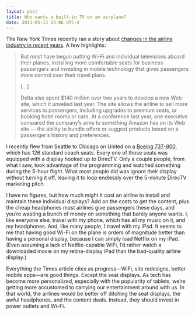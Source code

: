 ```yaml
---
layout: post
title: Who wants a built-in TV on an airplane?
date: 2013-05-13 23:06 UTC-4
---
```


The New York Times recently ran a story about [changes in the airline industry in recent years](http://www.nytimes.com/2013/05/10/business/delta-views-new-terminal-as-symbol-of-modern-age-of-air-travel.html?pagewanted=all). A few highlights:

> But most have begun putting Wi-Fi and individual televisions aboard their planes, installing more comfortable seats for business passengers and investing in mobile technology that gives passengers more control over their travel plans.
>
> […]
>
> Delta also spent $140 million over two years to develop a new Web site, which it unveiled last year. The site allows the airline to sell more services to passengers, including upgrades to premium seats, or booking hotel rooms or cars. At a conference last year, one executive compared the company’s aims to something Amazon has on its Web site — the ability to bundle offers or suggest products based on a passenger’s history and preferences.

I recently flew from Seattle to Chicago on United on a [Boeing 737-800](http://www.seatguru.com/airlines/United_Airlines/United_Airlines_Boeing_737-800_B.php), which has 126 standard coach seats. Every one of those seats was equipped with a display hooked up to DirecTV. Only a couple people, from what I saw, took advantage of the programming and watched something during the 5-hour flight. What most people did was ignore their display without turning it off, leaving it to loop endlessly over the 5-minute DirecTV marketing pitch.

I have no figures, but how much might it cost an airline to install and maintain these individual displays? Add on the costs to get the content, plus the cheap headphones most airlines give passengers these days, and you’re wasting a bunch of money on something that barely anyone wants. I, like everyone else, travel with my phone, which has all my music on it, and my headphones. And, like many people, I travel with my iPad. It seems to me that having good Wi-Fi on the plane is orders of magnitude better than having a personal display, because I can simply load Netflix on my iPad. (Even assuming a lack of Netflix-capable WiFi, I’d rather watch a downloaded movie on my retina-display iPad than the bad-quality airline display.)

Everything the Times article cites as progress—WiFi, site redesigns, better mobile apps—are good things. Except the seat displays. As tech has become more personalized, especially with the popularity of tablets, we’re getting more accustomed to carrying our entertainment around with us. In that world, the airlines would be better off ditching the seat displays, the awful headphones, and the content deals. Instead, they should invest in power outlets and Wi-Fi.
